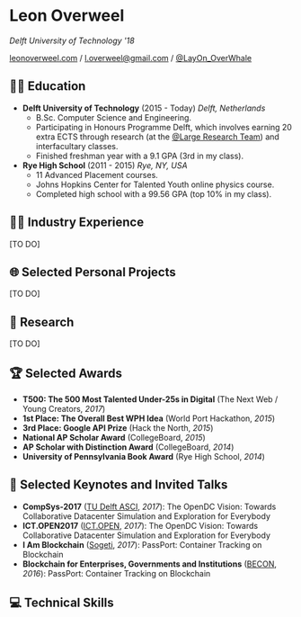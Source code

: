 # Leon Overweel

_Delft University of Technology '18_

[leonoverweel.com](http://leonoverweel.com) / [l.overweel@gmail.com](mailto:l.overweel@gmail.com) / [@LayOn_OverWhale](https://twitter.com/layon_OverWhale)

## 👨‍🎓 Education

- **Delft University of Technology** (2015 - Today) _Delft, Netherlands_
  - B.Sc. Computer Science and Engineering.
  - Participating in Honours Programme Delft, which involves earning 20 extra ECTS through research (at the [@Large Research Team](https://atlarge-research.com/)) and interfacultary classes.
  - Finished freshman year with a 9.1 GPA (3rd in my class).
- **Rye High School** (2011 - 2015) _Rye, NY, USA_
  - 11 Advanced Placement courses.
  - Johns Hopkins Center for Talented Youth online physics course.
  - Completed high school with a 99.56 GPA (top 10% in my class).

## 👨‍💻 Industry Experience

[TO DO]

## 🌐 Selected Personal Projects

[TO DO]

## 📜 Research

[TO DO]

## 🏆 Selected Awards

- **T500: The 500 Most Talented Under-25s in Digital** (The Next Web / Young Creators, _2017_)
- **1st Place: The Overall Best WPH Idea** (World Port Hackathon, _2015_)
- **3rd Place: Google API Prize** (Hack the North, _2015_)
- **National AP Scholar Award** (CollegeBoard, _2015_)
- **AP Scholar with Distinction Award** (CollegeBoard, _2014_)
- **University of Pennsylvania Book Award** (Rye High School, _2014_)

## 💬 Selected Keynotes and Invited Talks

- **CompSys-2017** ([TU Delft ASCI](http://www.asci.tudelft.nl/), _2017_): The OpenDC Vision: Towards Collaborative Datacenter Simulation and Exploration for Everybody
- **ICT.OPEN2017** ([ICT.OPEN](http://www.ictopen.nl/), _2017_): The OpenDC Vision: Towards Collaborative Datacenter Simulation and Exploration for Everybody
- **I Am Blockchain** ([Sogeti](https://www.sogeti.nl/), _2017_): PassPort: Container Tracking on Blockchain
- **Blockchain for Enterprises, Governments and Institutions** ([BECON](http://www.becon.global/), _2016_): PassPort: Container Tracking on Blockchain

## 💻 Technical Skills
